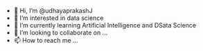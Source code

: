 - 👋 Hi, I’m @udhayaprakashJ
- 👀 I’m interested in data science 
- 🌱 I’m currently learning Artificial Intelligence and DSata Science
- 💞️ I’m looking to collaborate on ...
- 📫 How to reach me ...

<!---
udhayaprakashJ/udhayaprakashJ is a ✨ special ✨ repository because its `README.md` (this file) appears on your GitHub profile.
You can click the Preview link to take a look at your changes.
--->
